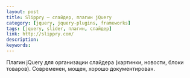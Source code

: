 ```yaml
---
layout: post
title: Slippry — слайдер, плагин jQuery
category: [jquery, jquery-plugins, frameworks]
tags: [jquery, slider, плагин, слайдер]
link: http://slippry.com/
description:
keywords:
---
```


<p>Плагин jQuery для организации слайдера (картинки, новости, блоки товаров). Современен, мощен, хорошо документирован.</p>
